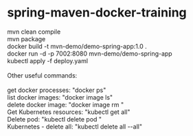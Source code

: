 # spring-maven-docker-training

mvn clean compile \
mvn package \
docker build -t mvn-demo/demo-spring-app:1.0 . \
docker run -d -p 7002:8080 mvn-demo/demo-spring-app \
kubectl apply -f deploy.yaml \
\
Other useful commands: \
\
get docker processes: "docker ps" \
list docker images: "docker image ls" \
delete docker image: "docker image rm <image name:version>" \
Get Kubernetes resources: "kubectl get all" \
Delete pod: "kubectl delete pod <pod label>" \
Kubernetes - delete all: "kubectl delete all --all"

